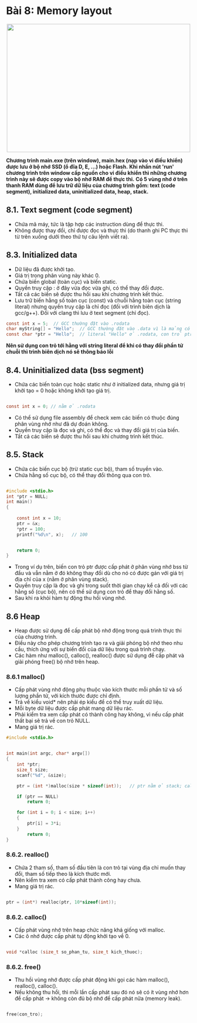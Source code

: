 # Bài 8: Memory layout

<p align = "center">
<img src = "https://media.geeksforgeeks.org/wp-content/uploads/memoryLayoutC.jpg" width = "500" height = "350">

__Chương trình main.exe (trên window), main.hex (nạp vào vi điều khiển) được lưu ở bộ nhớ SSD (ổ đĩa D, E, ...) hoặc Flash.__
__Khi nhấn nút 'run' chương trình trên window cấp nguồn cho vi điều khiển thì những chương trình này sẽ được copy vào bộ nhớ RAM để thực thi.__
__Có 5 vùng nhớ ở trên thanh RAM dùng để lưu trữ dữ liệu của chương trình gồm: text (code segment), initialized data, uninitialized data, heap, stack.__

## 8.1. Text segment (code segment)
+ Chứa mã máy, tức là tập hợp các instruction dùng để thực thi.
+ Không được thay đổi, chỉ được đọc và thực thi (do thanh ghi PC thực thi từ trên xuống dưới theo thứ tự câu lệnh viết ra).





## 8.3. Initialized data
+ Dữ liệu đã được khởi tạo.
+ Giá trị trong phân vùng này khác 0.
+ Chứa biến global (toàn cục) và biến static.
+ Quyền truy cập : ở đây vừa đọc vừa ghi, có thể thay đổi được.
+ Tất cả các biến sẽ được thu hồi sau khi chương trình kết thúc.
+ Lưu trữ biến hằng số toàn cục (const) và chuỗi hằng toàn cục (string literal) nhưng quyền truy cập là chỉ đọc (đối với trình biên dịch là gcc/g++). Đối với clang thì lưu ở text segment (chỉ đọc).

```c
const int x = 5;  // GCC thường đặt vào .rodata
char myString[] = "Hello";  // GCC thường đặt vào .data vì là mảng có thể sửa.
const char *ptr = "Hello";  // literal "Hello" ở .rodata, con trỏ ptr có thể nằm ở .data hoặc .bss.

```

__Nên sử dụng con trỏ tới hằng với string literal để khi có thay đổi phần tử chuỗi thì trình biên dịch nó sẽ thông báo lỗi__

## 8.4. Uninitialized data (bss segment)

+ Chứa các biến toàn cục hoặc static như ở initialized data, nhưng giá trị khởi tạo = 0 hoặc không khởi tạo giá trị.



```c

const int x = 0; // nằm ở .rodata

```

+ Có thể sử dụng file assembly để check xem các biến có thuộc đúng phân vùng nhớ như đã dự đoán không.
+ Quyền truy cập là đọc và ghi, có thể đọc và thay đổi giá trị của biến.
+ Tất cả các biến sẽ được thu hồi sau khi chương trình kết thúc.

## 8.5. Stack 

+ Chứa các biến cục bộ (trừ static cục bộ), tham số truyền vào.
+ Chứa hằng số cục bộ, có thể thay đổi thông qua con trỏ.

```c

#include <stdio.h>
int *ptr = NULL;
int main()
{   
    
    const int x = 10;
    ptr = &x;
    *ptr = 100;
    printf("%d\n", x);   // 100


    return 0;
}
```
+ Trong ví dụ trên, biến con trỏ ptr được cấp phát ở phân vùng nhớ bss từ đầu và vẫn nằm ở đó không thay đổi dù cho nó có được gán với giá trị địa chỉ của x (nằm ở phân vùng stack).
+ Quyền truy cập là đọc và ghi trong suốt thời gian chạy kể cả đối với các hằng số (cục bộ), nên có thể sử dụng con trỏ để thay đổi hằng số.
+ Sau khi ra khỏi hàm tự động thu hồi vùng nhớ.

## 8.6 Heap 
+ Heap được sử dụng để cấp phát bộ nhớ động trong quá trình thực thi của chương trình.
+ Điều này cho phép chương trình tạo ra và giải phóng bộ nhớ theo nhu cầu, thích ứng với sự biến đổi của dữ liệu trong quá trình chạy.
+ Các hàm như malloc(), calloc(), realloc() được sử dụng để cấp phát và giải phóng free() bộ nhớ trên heap.

### 8.6.1 malloc()
+ Cấp phát vùng nhớ động phụ thuộc vào kích thước mỗi phần tử và số lượng phần tử, với kích thước được chỉ định.
+ Trả về kiểu void* nên phải ép kiểu để có thể truy xuất dữ liệu.
+ Mỗi byte dữ liệu được cấp phát mang dữ liệu rác.
+ Phải kiểm tra xem cấp phát có thành công hay không, vì nếu cấp phát thất bại sẽ trả về con trỏ NULL.
+ Mang giá trị rác.
```c
#include <stdio.h>


int main(int argc, char* argv[])
{
	int *ptr;
	size_t size;
	scanf("%d", &size);

	ptr = (int *)malloc(size * sizeof(int));   // ptr nằm ở stack; calloc,realloc,calloc nằm ở heap.

	if (ptr == NULL)
		return 0;

	for (int i = 0; i < size; i++)
	{
		ptr[i] = 3*i;
	}
		return 0;
}
```
### 8.6.2. realloc()
+ Chứa 2 tham số, tham số đầu tiên là con trỏ tại vùng địa chỉ muốn thay đổi, tham số tiếp theo là kích thước mới.
+ Nên kiểm tra xem có cấp phát thành công hay chưa.
+ Mang giá trị rác.

```c

ptr = (int*) realloc(ptr, 10*sizeof(int));

```

### 8.6.2. calloc()

+ Cấp phát vùng nhớ trên heap chức năng khá giống với malloc.
+ Các ô nhớ được cấp phát tự động khởi tạo về 0.
```c

void *calloc (size_t so_phan_tu, size_t kich_thuoc);

```
### 8.6.2. free()

+ Thu hồi vùng nhớ được cấp phát động khi gọi các hàm malloc(), realloc(), calloc().
+ Nếu không thu hồi, thì mỗi lần cấp phát sau đó nó sẽ có ít vùng nhớ hơn để cấp phát -> không còn đủ bộ nhớ để cấp phát nữa (memory leak).

```c

free(con_tro);

```